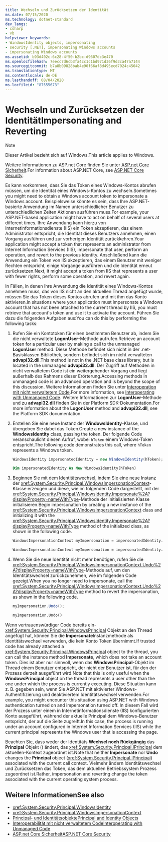 ```yaml
---
title: Wechseln und Zurücksetzen der Identität
ms.date: 07/15/2020
ms.technology: dotnet-standard
dev_langs:
- csharp
- vb
helpviewer_keywords:
- WindowsIdentity objects, impersonating
- security [.NET], impersonating Windows accounts
- impersonating Windows accounts
ms.assetid: b93d402c-6c28-4f50-b2bc-d9607dc3e470
ms.openlocfilehash: 7eecc7d6cb3fa4cc1c1bd971d36f9d3ca47a7144
ms.sourcegitcommit: b7a8b09828bab4e90f66af8d495ecd7024c45042
ms.translationtype: MT
ms.contentlocale: de-DE
ms.lasthandoff: 08/04/2020
ms.locfileid: "87555673"
---
```

# <a name="impersonating-and-reverting"></a><span data-ttu-id="3f0b8-102">Wechseln und Zurücksetzen der Identität</span><span class="sxs-lookup"><span data-stu-id="3f0b8-102">Impersonating and Reverting</span></span>

> [!NOTE]
> <span data-ttu-id="3f0b8-103">Dieser Artikel bezieht sich auf Windows.</span><span class="sxs-lookup"><span data-stu-id="3f0b8-103">This article applies to Windows.</span></span>
>
> <span data-ttu-id="3f0b8-104">Weitere Informationen zu ASP.net Core finden Sie unter [ASP.net Core Sicherheit](/aspnet/core/security/).</span><span class="sxs-lookup"><span data-stu-id="3f0b8-104">For information about ASP.NET Core, see [ASP.NET Core Security](/aspnet/core/security/).</span></span>

<span data-ttu-id="3f0b8-105">Es kann vorkommen, dass Sie das Token eines Windows-Kontos abrufen müssen, um die Identität eines Windows-Kontos zu wechseln.</span><span class="sxs-lookup"><span data-stu-id="3f0b8-105">Sometimes you might need to obtain a Windows account token to impersonate a Windows account.</span></span> <span data-ttu-id="3f0b8-106">Beispielsweise könnte es sein, dass Ihre ASP.NET-basierte Anwendung im Namen unterschiedlicher Benutzer zu unterschiedlichen Zeiten Aktionen ausführen muss.</span><span class="sxs-lookup"><span data-stu-id="3f0b8-106">For example, your ASP.NET-based application might have to act on behalf of several users at different times.</span></span> <span data-ttu-id="3f0b8-107">Ihre Anwendung kann hierzu von Internetinformationsdienste (IIS) ein Token akzeptieren, das einem Administrator entspricht, die Identität dieses Benutzers annehmen, einen Vorgang ausführen und zur vorherigen Identität zurückkehren.</span><span class="sxs-lookup"><span data-stu-id="3f0b8-107">Your application might accept a token that represents an administrator from Internet Information Services (IIS), impersonate that user, perform an operation, and revert to the previous identity.</span></span> <span data-ttu-id="3f0b8-108">Anschließend kann die Anwendung ein Token von IIS akzeptieren, das einem Benutzer mit weniger Rechten entspricht, einige Vorgänge ausführen und die Identität erneut zurücksetzen.</span><span class="sxs-lookup"><span data-stu-id="3f0b8-108">Next, it might accept a token from IIS that represents a user with fewer rights, perform some operation, and revert again.</span></span>  
  
 <span data-ttu-id="3f0b8-109">In Fällen, in denen Ihre Anwendung die Identität eines Windows-Kontos annehmen muss, das von IIS nicht an den aktuellen Thread angefügt wurde, müssen Sie das Token dieses Kontos abrufen und mit ihm das Konto aktivieren.</span><span class="sxs-lookup"><span data-stu-id="3f0b8-109">In situations where your application must impersonate a Windows account that has not been attached to the current thread by IIS, you must retrieve that account's token and use it to activate the account.</span></span> <span data-ttu-id="3f0b8-110">Führen Sie dazu die folgenden Aufgaben aus:</span><span class="sxs-lookup"><span data-stu-id="3f0b8-110">You can do this by performing the following tasks:</span></span>  
  
1. <span data-ttu-id="3f0b8-111">Rufen Sie ein Kontotoken für einen bestimmten Benutzer ab, indem Sie die nicht verwaltete **LogonUser**-Methode aufrufen.</span><span class="sxs-lookup"><span data-stu-id="3f0b8-111">Retrieve an account token for a particular user by making a call to the unmanaged **LogonUser** method.</span></span> <span data-ttu-id="3f0b8-112">Diese Methode befindet sich nicht in der .net-Basisklassen Bibliothek, sondern befindet sich im nicht verwalteten **advapi32.dll**.</span><span class="sxs-lookup"><span data-stu-id="3f0b8-112">This method is not in the .NET base class library, but is located in the unmanaged **advapi32.dll**.</span></span> <span data-ttu-id="3f0b8-113">Der Zugriff auf Methoden in nicht verwaltetem Code ist ein weitergehender Vorgang und liegt außerhalb des Rahmens dieser Erörterung.</span><span class="sxs-lookup"><span data-stu-id="3f0b8-113">Accessing methods in unmanaged code is an advanced operation and is beyond the scope of this discussion.</span></span> <span data-ttu-id="3f0b8-114">Weitere Informationen finden Sie unter [Interoperation mit nicht verwaltetem Code](../../framework/interop/index.md).</span><span class="sxs-lookup"><span data-stu-id="3f0b8-114">For more information, see [Interoperating with Unmanaged Code](../../framework/interop/index.md).</span></span> <span data-ttu-id="3f0b8-115">Weitere Informationen zur **LogonUser**-Methode und zu **advapi32.dll** finden Sie in der Platform SDK-Dokumentation.</span><span class="sxs-lookup"><span data-stu-id="3f0b8-115">For more information about the **LogonUser** method and **advapi32.dll**, see the Platform SDK documentation.</span></span>  
  
2. <span data-ttu-id="3f0b8-116">Erstellen Sie eine neue Instanz der **WindowsIdentity**-Klasse, und übergeben Sie dabei das Token.</span><span class="sxs-lookup"><span data-stu-id="3f0b8-116">Create a new instance of the **WindowsIdentity** class, passing the token.</span></span> <span data-ttu-id="3f0b8-117">Der folgende Code veranschaulicht diesen Aufruf, wobei `hToken` einem Windows-Token entspricht.</span><span class="sxs-lookup"><span data-stu-id="3f0b8-117">The following code demonstrates this call, where `hToken` represents a Windows token.</span></span>  
  
    ```csharp  
    WindowsIdentity impersonatedIdentity = new WindowsIdentity(hToken);  
    ```  
  
    ```vb  
    Dim impersonatedIdentity As New WindowsIdentity(hToken)  
    ```  
  
3. <span data-ttu-id="3f0b8-118">Beginnen Sie mit dem Identitätswechsel, indem Sie eine neue Instanz der <xref:System.Security.Principal.WindowsImpersonationContext>-Klasse erzeugen und diese, wie im folgenden Code dargestellt, mit der <xref:System.Security.Principal.WindowsIdentity.Impersonate%2A?displayProperty=nameWithType>-Methode der initialisierten Klasse initialisieren.</span><span class="sxs-lookup"><span data-stu-id="3f0b8-118">Begin impersonation by creating a new instance of the <xref:System.Security.Principal.WindowsImpersonationContext> class and initializing it with the <xref:System.Security.Principal.WindowsIdentity.Impersonate%2A?displayProperty=nameWithType> method of the initialized class, as shown in the following code.</span></span>  
  
    ```csharp  
    WindowsImpersonationContext myImpersonation = impersonatedIdentity.Impersonate();  
    ```  
  
    ```vb  
    WindowsImpersonationContext myImpersonation = impersonatedIdentity.Impersonate()  
    ```  
  
4. <span data-ttu-id="3f0b8-119">Wenn Sie die neue Identität nicht mehr benötigen, rufen Sie die <xref:System.Security.Principal.WindowsImpersonationContext.Undo%2A?displayProperty=nameWithType>-Methode auf, um den Identitätswechsel zurückzunehmen, wie im folgenden Code gezeigt.</span><span class="sxs-lookup"><span data-stu-id="3f0b8-119">When you no longer need to impersonate, call the <xref:System.Security.Principal.WindowsImpersonationContext.Undo%2A?displayProperty=nameWithType> method to revert the impersonation, as shown in the following code.</span></span>  
  
    ```csharp  
    myImpersonation.Undo();  
    ```  
  
    ```vb  
    myImpersonation.Undo()  
    ```  
  
 <span data-ttu-id="3f0b8-120">Wenn vertrauenswürdiger Code bereits ein- <xref:System.Security.Principal.WindowsPrincipal> Objekt an den Thread angefügt hat, können Sie die **Impersonate**Instanzmethode als Identitätswechsel verwenden, die kein Konto Token übernimmt.</span><span class="sxs-lookup"><span data-stu-id="3f0b8-120">If trusted code has already attached a <xref:System.Security.Principal.WindowsPrincipal> object to the thread, you can call the instance method **Impersonate**, which does not take an account token.</span></span> <span data-ttu-id="3f0b8-121">Dies ist aber nur sinnvoll, wenn das **WindowsPrincipal**-Objekt im Thread einem Benutzer entspricht, der nicht der Benutzer ist, für den der Prozess derzeit ausgeführt wird.</span><span class="sxs-lookup"><span data-stu-id="3f0b8-121">Note that this is only useful when the **WindowsPrincipal** object on the thread represents a user other than the one under which the process is currently executing.</span></span> <span data-ttu-id="3f0b8-122">Diese Situation kann z. B. gegeben sein, wenn Sie ASP.NET mit aktivierter Windows-Authentifizierung und deaktiviertem Identitätswechsel verwenden.</span><span class="sxs-lookup"><span data-stu-id="3f0b8-122">For example, you might encounter this situation using ASP.NET with Windows authentication turned on and impersonation turned off.</span></span> <span data-ttu-id="3f0b8-123">In diesem Fall wird der Prozess unter einem in Internetinformationsdienste (IIS) konfigurierten Konto ausgeführt, während der aktuelle Prinzipal dem Windows-Benutzer entspricht, der auf die Seite zugreift.</span><span class="sxs-lookup"><span data-stu-id="3f0b8-123">In this case, the process is running under an account configured in Internet Information Services (IIS) while the current principal represents the Windows user that is accessing the page.</span></span>  
  
 <span data-ttu-id="3f0b8-124">Beachten Sie, dass weder der Identitäts **Wechsel noch** **Rückgängig** das **Prinzipal** Objekt () ändert, das <xref:System.Security.Principal.IPrincipal> dem aktuellen-Kontext zugeordnet ist.</span><span class="sxs-lookup"><span data-stu-id="3f0b8-124">Note that neither **Impersonate** nor **Undo** changes the **Principal** object (<xref:System.Security.Principal.IPrincipal>)  associated with the current call context.</span></span> <span data-ttu-id="3f0b8-125">Vielmehr ändern Identitätswechsel und Zurücksetzen das Token, das dem aktuellen Betriebssystem Prozess zugeordnet ist.</span><span class="sxs-lookup"><span data-stu-id="3f0b8-125">Rather, impersonation and reverting change the token associated with the current operating system process.</span></span>  
  
## <a name="see-also"></a><span data-ttu-id="3f0b8-126">Weitere Informationen</span><span class="sxs-lookup"><span data-stu-id="3f0b8-126">See also</span></span>

- <xref:System.Security.Principal.WindowsIdentity>
- <xref:System.Security.Principal.WindowsImpersonationContext>
- [<span data-ttu-id="3f0b8-127">Principal- und Identitätsobjekte</span><span class="sxs-lookup"><span data-stu-id="3f0b8-127">Principal and Identity Objects</span></span>](principal-and-identity-objects.md)
- [<span data-ttu-id="3f0b8-128">Interoperabilität mit nicht verwaltetem Code</span><span class="sxs-lookup"><span data-stu-id="3f0b8-128">Interoperating with Unmanaged Code</span></span>](../../framework/interop/index.md)
- [<span data-ttu-id="3f0b8-129">ASP.net Core Sicherheit</span><span class="sxs-lookup"><span data-stu-id="3f0b8-129">ASP.NET Core Security</span></span>](/aspnet/core/security/)
